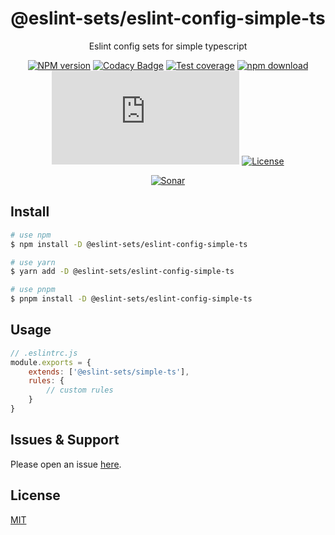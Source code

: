 <div style="text-align: center;" align="center">

# @eslint-sets/eslint-config-simple-ts

Eslint config sets for simple typescript

[![NPM version][npm-image]][npm-url]
[![Codacy Badge][codacy-image]][codacy-url]
[![Test coverage][codecov-image]][codecov-url]
[![npm download][download-image]][download-url]
[![gzip][gzip-image]][gzip-url]
[![License][license-image]][license-url]

[![Sonar][sonar-image]][sonar-url]

</div>

## Install

```bash
# use npm
$ npm install -D @eslint-sets/eslint-config-simple-ts

# use yarn
$ yarn add -D @eslint-sets/eslint-config-simple-ts

# use pnpm
$ pnpm install -D @eslint-sets/eslint-config-simple-ts
```

## Usage

```js
// .eslintrc.js
module.exports = {
    extends: ['@eslint-sets/simple-ts'],
    rules: {
        // custom rules
    }
}
```

## Issues & Support

Please open an issue [here](https://github.com/saqqdy/@eslint-sets/eslint-config-simple-ts/issues).

## License

[MIT](LICENSE)

[npm-image]: https://img.shields.io/npm/v/@eslint-sets/eslint-config-simple-ts.svg?style=flat-square
[npm-url]: https://npmjs.org/package/@eslint-sets/eslint-config-simple-ts
[codacy-image]: https://app.codacy.com/project/badge/Grade/f70d4880e4ad4f40aa970eb9ee9d0696
[codacy-url]: https://www.codacy.com/gh/saqqdy/@eslint-sets/eslint-config-simple-ts/dashboard?utm_source=github.com&utm_medium=referral&utm_content=saqqdy/@eslint-sets/eslint-config-simple-ts&utm_campaign=Badge_Grade
[codecov-image]: https://img.shields.io/codecov/c/github/saqqdy/@eslint-sets/eslint-config-simple-ts.svg?style=flat-square
[codecov-url]: https://codecov.io/github/saqqdy/@eslint-sets/eslint-config-simple-ts?branch=master
[download-image]: https://img.shields.io/npm/dm/@eslint-sets/eslint-config-simple-ts.svg?style=flat-square
[download-url]: https://npmjs.org/package/@eslint-sets/eslint-config-simple-ts
[gzip-image]: http://img.badgesize.io/https://unpkg.com/@eslint-sets/eslint-config-simple-ts/index.js?compression=gzip&label=gzip%20size:%20JS
[gzip-url]: http://img.badgesize.io/https://unpkg.com/@eslint-sets/eslint-config-simple-ts/index.js?compression=gzip&label=gzip%20size:%20JS
[license-image]: https://img.shields.io/badge/License-MIT-blue.svg
[license-url]: LICENSE
[sonar-image]: https://sonarcloud.io/api/project_badges/quality_gate?project=saqqdy_eslint-sets
[sonar-url]: https://sonarcloud.io/dashboard?id=saqqdy_eslint-sets
